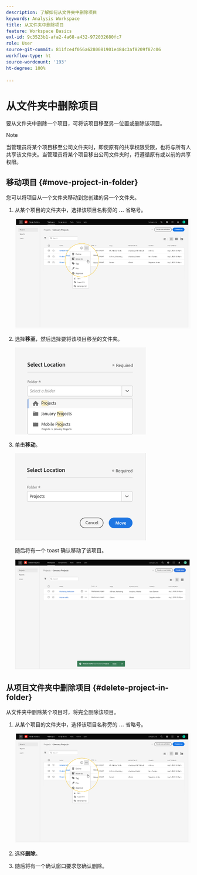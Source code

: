 ```yaml
---
description: 了解如何从文件夹中删除项目
keywords: Analysis Workspace
title: 从文件夹中删除项目
feature: Workspace Basics
exl-id: 9c3523b1-afa2-4a68-a432-972032680fc7
role: User
source-git-commit: 811fce4f056a6280081901e484c3af8209f87c06
workflow-type: ht
source-wordcount: '193'
ht-degree: 100%

---
```


# 从文件夹中删除项目

要从文件夹中删除一个项目，可将该项目移至另一位置或删除该项目。

>[!NOTE]
>
>当管理员将某个项目移至公司文件夹时，即使原有的共享权限受限，也将与所有人共享该文件夹。当管理员将某个项目移出公司文件夹时，将遵循原有或以前的共享权限。

## 移动项目 {#move-project-in-folder}

您可以将项目从一个文件夹移动到您创建的另一个文件夹。

1. 从某个项目的文件夹中，选择该项目名称旁的 **...** 省略号。

   ![省略号选项。](/help/analysis-workspace/build-workspace-project/assets/move1.png)

1. 选择&#x200B;**移至**，然后选择要将该项目移至的文件夹。

   ![“选择位置”窗口。](/help/analysis-workspace/build-workspace-project/assets/move-select-location.png)

1. 单击&#x200B;**移动**。

   ![单击“移动”。](/help/analysis-workspace/build-workspace-project/assets/move-click-move.png)

   随后将有一个 toast 确认移动了该项目。

   ![移动确认 toast。](/help/analysis-workspace/build-workspace-project/assets/move-project-moved.png)

## 从项目文件夹中删除项目 {#delete-project-in-folder}

从文件夹中删除某个项目时，将完全删除该项目。

1. 从某个项目的文件夹中，选择该项目名称旁的 **...** 省略号。

   ![省略号选项。](/help/analysis-workspace/build-workspace-project/assets/move1.png)

1. 选择&#x200B;**删除**。

1. 随后将有一个确认窗口要求您确认删除。

